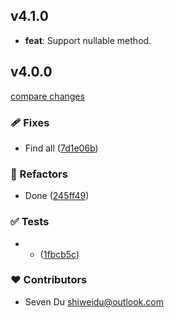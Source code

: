 ## v4.1.0

- **feat**: Support nullable method.

## v4.0.0

[compare changes](https://github.com/medz/routingkit/compare/v3.0.3...v4.0.0)

### 🩹 Fixes

- Find all ([7d1e06b](https://github.com/medz/routingkit/commit/7d1e06b))

### 💅 Refactors

- Done ([245ff49](https://github.com/medz/routingkit/commit/245ff49))

### ✅ Tests

- - ([1fbcb5c](https://github.com/medz/routingkit/commit/1fbcb5c))

### ❤️ Contributors

- Seven Du <shiweidu@outlook.com>
